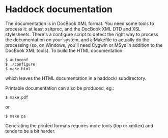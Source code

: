 # Haddock documentation

The documentation is in DocBook XML format.  You need some tools to
process it: at least xsltproc, and the DocBook XML DTD and XSL
stylesheets.  There's a configure script to detect the right way to
process the documentation on your system, and a Makefile to actually
do the processing (so, on Windows, you'll need Cygwin or MSys in
addition to the DocBook XML tools).  To build the HTML documentation:

    $ autoconf
    $ ./configure
    $ make html

which leaves the HTML documentation in a haddock/ subdirectory.

Printable documentation can also be produced, eg.:

    $ make pdf

or

    $ make ps

Generating the printed formats requires more tools (fop or xmltex) and
tends to be a bit harder.
